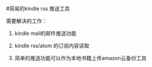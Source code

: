 
#简易的kindle rss 推送工具

需要解决的工作：

1. kindle mail的邮件推送功能

2. kindle rss/atom 的订阅内容读取

3. 简单的推送功能可以作为本地书籍上传amazon云备份工具
